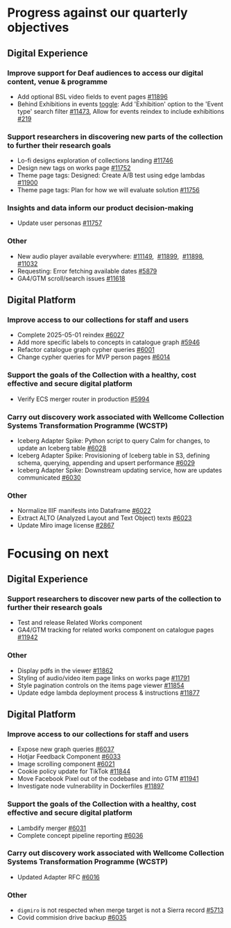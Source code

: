 # Progress against our quarterly objectives

## Digital Experience
### Improve support for Deaf audiences to access our digital content, venue & programme
- Add optional BSL video fields to event pages [#11896](https://github.com/wellcomecollection/wellcomecollection.org/issues/11896)
- Behind Exhibitions in events [toggle](https://dash.wellcomecollection.org/toggles/): Add 'Exhibition' option to the 'Event type' search filter [#11473](https://github.com/wellcomecollection/wellcomecollection.org/issues/11473), Allow for events reindex to include exhibitions [#219](https://github.com/wellcomecollection/content-api/issues/219)

### Support researchers in discovering new parts of the collection to further their research goals
- Lo-fi designs exploration of collections landing [#11746](https://github.com/wellcomecollection/wellcomecollection.org/issues/11746)
- Design new tags on works page [#11752](https://github.com/wellcomecollection/wellcomecollection.org/issues/11752)
- Theme page tags: Designed: Create A/B test using edge lambdas [#11900](https://github.com/wellcomecollection/wellcomecollection.org/issues/11900)
- Theme page tags: Plan for how we will evaluate solution [#11756](https://github.com/wellcomecollection/wellcomecollection.org/issues/11756)

### Insights and data inform our product decision-making
- Update user personas [#11757](https://github.com/wellcomecollection/wellcomecollection.org/issues/11757)

### Other
- New audio player available everywhere: [#11149](https://github.com/wellcomecollection/wellcomecollection.org/issues/11149),  [#11899](https://github.com/wellcomecollection/wellcomecollection.org/issues/11899),  [#11898](https://github.com/wellcomecollection/wellcomecollection.org/issues/11898), [#11032](https://github.com/wellcomecollection/wellcomecollection.org/issues/11032)
- Requesting: Error fetching available dates [#5879](https://github.com/wellcomecollection/platform/issues/5879)
- GA4/GTM scroll/search issues [#11618](https://github.com/wellcomecollection/wellcomecollection.org/issues/11618)

## Digital Platform
### Improve access to our collections for staff and users
- Complete 2025-05-01 reindex [#6027](https://github.com/wellcomecollection/platform/issues/6027)
- Add more specific labels to concepts in catalogue graph [#5946](https://github.com/wellcomecollection/platform/issues/5946)
- Refactor catalogue graph cypher queries [#6001](https://github.com/wellcomecollection/platform/issues/6001)
- Change cypher queries for MVP person pages [#6014](https://github.com/wellcomecollection/platform/issues/6014)

### Support the goals of the Collection with a healthy, cost effective and secure digital platform
- Verify ECS merger router in production [#5994](https://github.com/wellcomecollection/platform/issues/5994)

### Carry out discovery work associated with Wellcome Collection Systems Transformation Programme (WCSTP)
- Iceberg Adapter Spike: Python script to query Calm for changes, to update an Iceberg table [#6028](https://github.com/wellcomecollection/platform/issues/6028)
- Iceberg Adapter Spike: Provisioning of Iceberg table in S3, defining schema, querying, appending and upsert performance [#6029](https://github.com/wellcomecollection/platform/issues/6029)
- Iceberg Adapter Spike: Downstream updating service, how are updates communicated [#6030](https://github.com/wellcomecollection/platform/issues/6030)

### Other
- Normalize IIIF manifests into Dataframe [#6022](https://github.com/wellcomecollection/platform/issues/6022)
- Extract ALTO (Analyzed Layout and Text Object) texts [#6023](https://github.com/wellcomecollection/platform/issues/6023)
- Update Miro image license [#2867](https://github.com/wellcomecollection/catalogue-pipeline/issues/2867)


# Focusing on next

## Digital Experience
### Support researchers to discover new parts of the collection to further their research goals
- Test and release Related Works component
- GA4/GTM tracking for related works component on catalogue pages [#11942](https://github.com/wellcomecollection/wellcomecollection.org/issues/11942)

### Other
- Display pdfs in the viewer [#11862](https://github.com/wellcomecollection/wellcomecollection.org/issues/11862)
- Styling of audio/video item page links on works page [#11791](https://github.com/wellcomecollection/wellcomecollection.org/issues/11791)
- Style pagination controls on the items page viewer [#11854](https://github.com/wellcomecollection/wellcomecollection.org/issues/11854)
- Update edge lambda deployment process & instructions [#11877](https://github.com/wellcomecollection/wellcomecollection.org/issues/11877)

## Digital Platform
### Improve access to our collections for staff and users
- Expose new graph queries [#6037](https://github.com/wellcomecollection/platform/issues/6037)
- Hotjar Feedback Component [#6033](https://github.com/wellcomecollection/platform/issues/6033)
- Image scrolling component [#6021](https://github.com/wellcomecollection/platform/issues/6021)
- Cookie policy update for TikTok [#11844](https://github.com/wellcomecollection/wellcomecollection.org/issues/11844)
- Move Facebook Pixel out of the codebase and into GTM [#11941](https://github.com/wellcomecollection/wellcomecollection.org/issues/11941)
- Investigate node vulnerability in Dockerfiles [#11897](https://github.com/wellcomecollection/wellcomecollection.org/issues/11897)

### Support the goals of the Collection with a healthy, cost effective and secure digital platform
- Lambdify merger [#6031](https://github.com/wellcomecollection/platform/issues/6031)
- Complete concept pipeline reporting [#6036](https://github.com/wellcomecollection/platform/issues/6036)

### Carry out discovery work associated with Wellcome Collection Systems Transformation Programme (WCSTP)
- Updated Adapter RFC [#6016](https://github.com/wellcomecollection/platform/issues/6016)

### Other
- `digmiro` is not respected when merge target is not a Sierra record [#5713](https://github.com/wellcomecollection/platform/issues/5713)
- Covid commision drive backup [#6035](https://github.com/wellcomecollection/platform/issues/6035)
